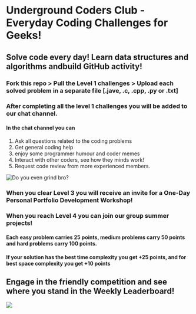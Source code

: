 # Underground Coders Club - Everyday Coding Challenges for Geeks!
## Solve code every day! Learn data structures and algorithms andbuild GitHub activity!

### Fork this repo > Pull the Level 1 challenges > Upload each solved problem in a separate file [.jave, .c, .cpp, .py or .txt]
### After completing all the level 1 challenges you will be added to our chat channel.

#### In the chat channel you can 
1. Ask all questions related to the coding problems
2. Get general coding help
3. enjoy some programmer humour and coder memes
4. Interact with other coders, see how they minds work!
5. Request code review from more experienced members.


![Do you even grind bro?](https://i.redd.it/sy4ygp2sfp421.jpg)

### When you clear Level 3 you will receive an invite for a One-Day Personal Portfolio Development Workshop!
### When you reach Level 4 you can join our group summer projects!


#### Each easy problem carries 25 points, medium problems carry 50 points and hard problems carry 100 points.
#### If your solution has the best time complexity you get +25 points, and for best space complexity you get +10 points

## Engage in the friendly competition and see where you stand in the Weekly Leaderboard!


![](https://miro.medium.com/max/640/0*J89AvGBqmC5CKVHE.png)

